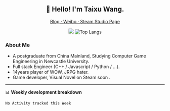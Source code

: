 <h2 align="center">👋 Hello! I'm Taixu Wang.</h2>
<p align="center">
  <a href="https://stellaw.love/">
    Blog · 
  </a>
  <a href="https://weibo.com/1544481381">
  Weibo · 
  </a>
  <a href="https://steamcommunity.com/id/xfause">
  Steam
  </a>
  <a href="https://steamcommunity.com/groups/chiluan">
  Studio Page
  </a>
</p>

<p align="center">
  <img src="https://github-readme-stats.vercel.app/api?username=xfause&show_icons=true&hide_border=true"/>
  <img alt="Top Langs" src="https://github-readme-stats.vercel.app/api/top-langs/?username=xfause&layout=compact&exclude_repo=D.N.Develop-Special-Event,D.N.Develop-Spring-Festival-Issue,Recommendsys&hide_border=true" />
</p>

### About Me

- A postgraduate from China Mainland, Studying Computer Game Engineering in Newcastle University.
- Full stack Engineer (C++ / Javascript / Python / ...). 
- 14years player of WOW, JRPG hater.
- Game developer, Visual Novel on Steam soon .

---

📊 **Weekly development breakdown**
<!--START_SECTION:waka-->
```text
No Activity tracked this Week
```
<!--END_SECTION:waka-->
